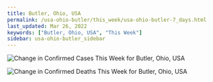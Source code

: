 ```yaml
---
title: Butler, Ohio, USA
permalink: /usa-ohio-butler/this_week/usa-ohio-butler-7_days.html
last_updated: Mar 26, 2022
keywords: ["Butler, Ohio, USA", "This Week"]
sidebar: usa-ohio-butler_sidebar
---
```


![Change in Confirmed Cases This Week for Butler, Ohio, USA](/covid_tracker/images/graphs/usa-ohio-butler-delta_confirmed-7_days_graph.png)

![Change in Confirmed Deaths This Week for Butler, Ohio, USA](/covid_tracker/images/graphs/usa-ohio-butler-delta_deaths-7_days_graph.png)
